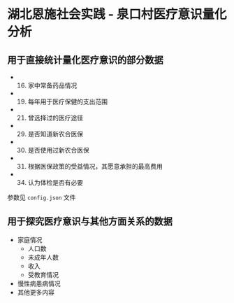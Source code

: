 # 湖北恩施社会实践 - 泉口村医疗意识量化分析

## 用于直接统计量化医疗意识的部分数据

- 16. 家中常备药品情况
- 19. 每年用于医疗保健的支出范围
- 21. 曾选择过的医疗途径
- 29. 是否知道新农合医保
- 30. 是否使用过新农合医保
- 31. 根据医保政策的受益情况，其愿意承担的最高费用
- 34. 认为体检是否有必要

参数见 `config.json` 文件

## 用于探究医疗意识与其他方面关系的数据

- 家庭情况
  - 人口数
  - 未成年人数
  - 收入
  - 受教育情况
- 慢性病患病情况
- 其他更多内容

